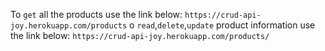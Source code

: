 To `get` all the products use the link below: `https://crud-api-joy.herokuapp.com/products`
o `read`,`delete`,`update` product information use the link below: `https://crud-api-joy.herokuapp.com/products/`
